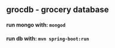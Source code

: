## **grocdb** - grocery database

#### run mongo with: `mongod`
#### run db with: `mvn spring-boot:run`